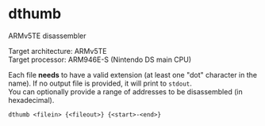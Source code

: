 # dthumb
ARMv5TE disassembler  

Target architecture: ARMv5TE  
Target processor: ARM946E-S (Nintendo DS main CPU)  

Each file **needs** to have a valid extension (at least one "dot" character in the name).
If no output file is provided, it will print to ``stdout``.  
You can optionally provide a range of addresses to be disassembled (in hexadecimal).
```
dthumb <filein> {<fileout>} {<start>-<end>}
```
